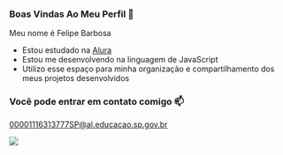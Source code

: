 ### Boas Vindas Ao Meu Perfil 💛

Meu nome é Felipe Barbosa

- Estou estudado na [Alura](https://WWW.alura.com.br)
- Estou me desenvolvendo na linguagem de JavaScript
- Utilizo esse espaço para minha organização e compartilhamento dos meus projetos desenvolvidos

### Você pode entrar em contato comigo 📫

00001116313777SP@al.educacao.sp.gov.br

![](https://media1.tenor.com/m/hFZPT9vXz-wAAAAd/horse-funny-horse.gif)
